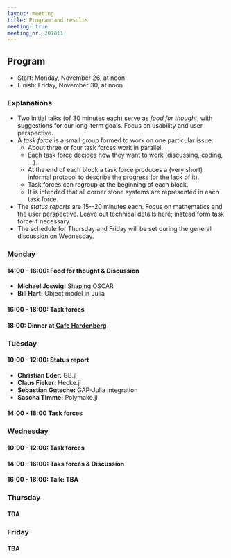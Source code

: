 ```yaml
---
layout: meeting
title: Program and results
meeting: true
meeting_nr: 201811
---
```



## Program
* Start: Monday, November 26, at noon
* Finish: Friday, November 30, at noon

### Explanations

* Two initial talks (of 30 minutes each) serve as *food for thought*, with suggestions for our long-term goals. Focus on usability and user perspective.
* A *task force* is a small group formed to work on one particular issue.
  + About three or four task forces work in parallel.
  + Each task force decides how they want to work (discussing, coding, ...).
  + At the end of each block a task force produces a (very short) informal protocol to describe the progress (or the lack of it).
  + Task forces can regroup at the beginning of each block.
  + It is intended that all corner stone systems are represented in each task force.
* The *status reports* are 15--20 minutes each.  Focus on mathematics and the user perspective. Leave out technical details here; instead form task force if necessary.
* The schedule for Thursday and Friday will be set during the general discussion on Wednesday.

### Monday

#### 14:00 - 16:00: Food for thought & Discussion

* **Michael Joswig:** Shaping OSCAR
* **Bill Hart:** Object model in Julia

#### 16:00 - 18:00: Task forces

#### 18:00: Dinner at [Cafe Hardenberg](http://cafe-hardenberg.com/)

### Tuesday

#### 10:00 - 12:00: Status report

* **Christian Eder:** GB.jl
* **Claus Fieker:** Hecke.jl
* **Sebastian Gutsche:** GAP-Julia integration
* **Sascha Timme:** Polymake.jl

#### 14:00 - 18:00 Task forces

### Wednesday

#### 10:00 - 12:00: Task forces

#### 14:00 - 16:00: Taks forces & Discussion

#### 16:00 - 18:00: Talk: TBA

### Thursday

#### TBA

### Friday

#### TBA